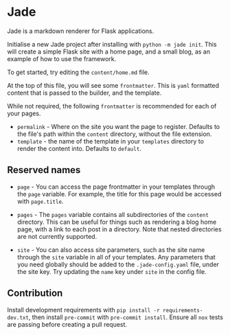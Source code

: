 # Jade
Jade is a markdown renderer for Flask applications.

Initialise a new Jade project after installing with `python -m jade init`. This will create a simple Flask site with a home page, and a small blog, as an example of how to use the framework.

To get started, try editing the `content/home.md` file.

At the top of this file, you will see some `frontmatter`. This is `yaml` formatted content that is passed to the builder, and the template.

While not required, the following `frontmatter` is recommended for each of your pages.

* `permalink` - Where on the site you want the page to register. Defaults to the file's path within the `content` directory, without the file extension.
* `template` - the name of the template in your `templates` directory to render the content into. Defaults to `default`.

## Reserved names

* `page` - You can access the page frontmatter in your templates through the `page` variable. For example, the title for this page would be accessed with `page.title`.

* `pages` - The `pages` variable contains all subdirectories of the `content` directory. This can be useful for things such as rendering a blog home page, with a link to each post in a directory. Note that nested directories are not currently supported.

* `site` - You can also access site parameters, such as the site name through the `site` variable in all of your templates. Any parameters that you need globally should be added to the `.jade-config.yaml` file, under the site key. Try updating the `name` key under `site` in the config file.


## Contribution
Install development requirements with `pip install -r requirements-dev.txt`, then install `pre-commit` with `pre-commit install`. Ensure all `nox` tests are passing before creating a pull request.
